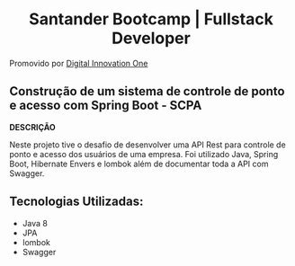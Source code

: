 <h1 align="center">Santander Bootcamp | Fullstack Developer</h1>
<p>Promovido por <a href="https://digitalinnovation.one/" target="_blank">Digital Innovation One</a>
<h2>Construção de um sistema de controle de ponto e acesso com Spring Boot - <b>SCPA</b></h2>

<p><b>DESCRIÇÃO</b></p>
<p>Neste projeto tive o desafio de desenvolver uma API Rest para controle de ponto e acesso dos usuários de uma empresa. Foi utilizado Java, Spring Boot, Hibernate Envers e lombok além de documentar toda a API com Swagger.</p>

<h2>Tecnologias Utilizadas:</h2>
<ul>
	<li>Java 8</li>
	<li>JPA</li>
	<li>lombok</li>
	<li>Swagger</li>
</ul>

